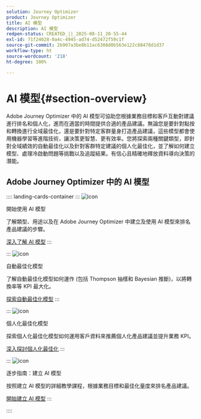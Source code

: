 ```yaml
---
solution: Journey Optimizer
product: Journey Optimizer
title: AI 模型
description: AI 模型
redpen-status: CREATED_||_2025-08-11_20-55-44
exl-id: 71f24028-0a4c-4945-ad74-d52472f59c1f
source-git-commit: 2b907a3be8b11ac6308d0b563e122c88478d1d37
workflow-type: ht
source-wordcount: '218'
ht-degree: 100%

---
```


# AI 模型{#section-overview}

Adobe Journey Optimizer 中的 AI 模型可協助您根據業務目標和客戶互動對建議進行排名和個人化，進而在適當的時間提供合適的產品建議。無論您是要針對點按和轉換進行全域最佳化，還是要針對特定客群量身打造產品建議，這些模型都會使用機器學習等進階技術，讓決策更智慧、更有效率。您將探索兩種關鍵類型，即針對全域績效的自動最佳化以及針對客群特定建議的個人化最佳化，並了解如何建立模型、處理冷啟動問題等挑戰以及追蹤結果。有信心且精確地釋放資料導向決策的潛能。

## Adobe Journey Optimizer 中的 AI 模型

:::: landing-cards-container
:::
![icon](https://cdn.experienceleague.adobe.com/icons/book.svg?lang=zh-Hant)

開始使用 AI 模型

了解類型、用途以及在 Adobe Journey Optimizer 中建立及使用 AI 模型來排名產品建議的步驟。

[深入了解 AI 模型](../using/experience-decisioning/ranking/ai-models.md)
:::

:::
![icon](https://cdn.experienceleague.adobe.com/icons/chart-line.svg?lang=zh-Hant)

自動最佳化模型

了解自動最佳化模型如何運作 (包括 Thompson 抽樣和 Bayesian 推斷)，以將轉換率等 KPI 最大化。

[探索自動最佳化模型](../using/experience-decisioning/ranking/auto-optimization-model.md)
:::

:::
![icon](https://cdn.experienceleague.adobe.com/icons/bullseye.svg?lang=zh-Hant)

個人化最佳化模型

探索個人化最佳化模型如何運用客戶資料來推薦個人化產品建議並提升業務 KPI。

[深入探討個人化最佳化](../using/experience-decisioning/ranking/personalized-optimization-model.md)
:::

:::
![icon](https://cdn.experienceleague.adobe.com/icons/circle-play.svg?lang=zh-Hant)

逐步指南：建立 AI 模型

按照建立 AI 模型的詳細教學課程，根據業務目標和最佳化量度來排名產品建議。

[開始建立 AI 模型](../using/experience-decisioning/ranking/create-ai-models.md)
:::

::::
